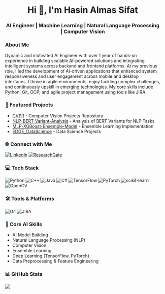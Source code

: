 <h1 align="center">Hi 👋, I'm Hasin Almas Sifat</h1>
<h3 align="center">AI Engineer | Machine Learning | Natural Language Processing | Computer Vision</h3>

### About Me
Dynamic and motivated AI Engineer with over 1 year of hands-on experience in building scalable AI-powered solutions and integrating intelligent systems across backend and frontend platforms. At my previous role, I led the development of AI-driven applications that enhanced system responsiveness and user engagement across mobile and desktop interfaces. I thrive in agile environments, enjoy tackling complex challenges, and continuously upskill in emerging technologies. My core skills include Python, Git, OOP, and agile project management using tools like JIRA.

### 🔭 Featured Projects
- [CVPR](https://github.com/almassifat/CVPR) - Computer Vision Projects Repository
- [NLP-BERT-Variant-Analysis](https://github.com/almassifat/NLP-BERT-Variant-Analysis) - Analysis of BERT Variants for NLP Tasks
- [MLP-XGBoost-Ensemble-Model](https://github.com/almassifat/MLP-XGBoost-Ensemble-Model) - Ensemble Learning Implementation
- [EDGE_DataScience](https://github.com/almassifat/EDGE_DataScience) - Data Science Projects

### 🌐 Connect with Me
[![LinkedIn](https://img.shields.io/badge/LinkedIn-0077B5?style=for-the-badge&logo=linkedin&logoColor=white)](https://www.linkedin.com/in/hasin-almas-sifat/)
[![ResearchGate](https://img.shields.io/badge/ResearchGate-00CCBB?style=for-the-badge&logo=ResearchGate&logoColor=white)](https://www.researchgate.net/profile/Hasin-Sifat)

### 💻 Tech Stack
![Python](https://img.shields.io/badge/python-3670A0?style=for-the-badge&logo=python&logoColor=ffdd54)
![C++](https://img.shields.io/badge/c++-%2300599C.svg?style=for-the-badge&logo=c%2B%2B&logoColor=white)
![Java](https://img.shields.io/badge/java-%23ED8B00.svg?style=for-the-badge&logo=openjdk&logoColor=white)
![C#](https://img.shields.io/badge/c%23-%23239120.svg?style=for-the-badge&logo=csharp&logoColor=white)
![TensorFlow](https://img.shields.io/badge/TensorFlow-%23FF6F00.svg?style=for-the-badge&logo=TensorFlow&logoColor=white)
![PyTorch](https://img.shields.io/badge/PyTorch-%23EE4C2C.svg?style=for-the-badge&logo=PyTorch&logoColor=white)
![scikit-learn](https://img.shields.io/badge/scikit--learn-%23F7931E.svg?style=for-the-badge&logo=scikit-learn&logoColor=white)
![OpenCV](https://img.shields.io/badge/opencv-%23white.svg?style=for-the-badge&logo=opencv&logoColor=white)

### 🛠️ Tools & Platforms
![Git](https://img.shields.io/badge/Git-F05032?style=for-the-badge&logo=git&logoColor=white)
![JIRA](https://img.shields.io/badge/Jira-0052CC?style=for-the-badge&logo=Jira&logoColor=white)

### 🤖 Core AI Skills
- AI Model Building
- Natural Language Processing (NLP)
- Computer Vision
- Ensemble Learning
- Deep Learning (TensorFlow, PyTorch)
- Data Preprocessing & Feature Engineering

### 📊 GitHub Stats
![](https://github-readme-stats.vercel.app/api?username=almassifat&theme=dark&hide_border=false&include_all_commits=true&count_private=true)
